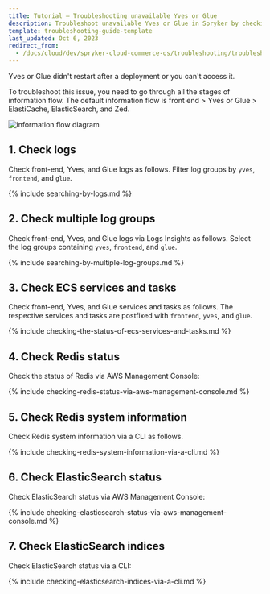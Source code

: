 ```yaml
---
title: Tutorial — Troubleshooting unavailable Yves or Glue
description: Troubleshoot unavailable Yves or Glue in Spryker by checking logs, ECS services, Redis, and ElasticSearch to identify and resolve issues quickly.
template: troubleshooting-guide-template
last_updated: Oct 6, 2023
redirect_from:
  - /docs/cloud/dev/spryker-cloud-commerce-os/troubleshooting/troubleshooting-tutorials/tutorial-troubleshooting-unavailable-yves-or-glue.html
---
```

Yves or Glue didn't restart after a deployment or you can't access it.

To troubleshoot this issue, you need to go through all the stages of information flow. The default information flow is front end > Yves or Glue > ElastiCache, ElasticSearch, and Zed.

![information flow diagram](https://spryker.s3.eu-central-1.amazonaws.com/cloud-docs/_includes/informatin-flow-diagram.png)

## 1. Check logs

Check front-end, Yves, and Glue logs as follows. Filter log groups by `yves`, `frontend`, and `glue`.

{% include searching-by-logs.md %} <!-- To edit, see /_includes/searching-by-logs.md -->

## 2. Check multiple log groups

Check front-end, Yves, and Glue logs via Logs Insights as follows. Select the log groups containing `yves`, `frontend`, and `glue`.

{% include searching-by-multiple-log-groups.md %} <!-- To edit, see /_includes/searching-by-multiple-log-groups.md -->

## 3. Check ECS services and tasks

Check front-end, Yves, and Glue services and tasks as follows. The respective services and tasks are postfixed with `frontend`, `yves`, and `glue`.

{% include checking-the-status-of-ecs-services-and-tasks.md %} <!-- To edit, see /_includes/checking-the-status-of-ecs-services-and-tasks.md -->

## 4. Check Redis status

Check the status of Redis via AWS Management Console:

{% include checking-redis-status-via-aws-management-console.md %} <!-- To edit, see /_includes/checking-redis-status-via-aws-managemet-console.md -->


## 5. Check Redis system information

Check Redis system information via a CLI as follows.

{% include checking-redis-system-information-via-a-cli.md %}  <!-- To edit, see /_includes/checking-redis-system-information-via-a-cli.md -->

## 6. Check ElasticSearch status

Check ElasticSearch status via AWS Management Console:

{% include checking-elasticsearch-status-via-aws-management-console.md %} <!-- To edit, see /_includes/checking-elasticsearch-status-via-aws-management-console.md -->

## 7. Check ElasticSearch indices

Check ElasticSearch status via a CLI:

{% include checking-elasticsearch-indices-via-a-cli.md %} <!-- To edit, see /_includes/checking-elasticsearch-indices-via-a-cli.md -->
